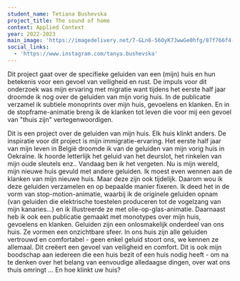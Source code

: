 ```yaml
---
student_name: Tetiana Bushevska
project_title: The sound of home
context: Applied Context
year: 2022-2023
main_image: 'https://imagedelivery.net/7-GLn6-56OyK7JwwGe0hfg/87f766f4-a67f-4608-972c-e7fef8655900'
social_links:
  - 'https://www.instagram.com/tanya.bushevska'
---
```

Dit project gaat over de specifieke geluiden van een (mijn) huis en hun betekenis voor een gevoel van veiligheid en rust. De impuls voor dit onderzoek was mijn ervaring met migratie want tijdens het eerste half jaar droomde ik nog over de geluiden van mijn vorig huis. In de publicatie verzamel ik subtiele monoprints over mijn huis, gevoelens en klanken. En in de stopframe-animatie breng ik de klanken tot leven die voor mij een gevoel van "thuis zijn" vertegenwoordigen.

Dit is een project over de geluiden van mijn huis. Elk huis klinkt anders. De inspiratie voor dit project is mijn immigratie-ervaring. Het eerste half jaar van mijn leven in België droomde ik van de geluiden van mijn vorig huis in Oekraïne. Ik hoorde letterlijk het geluid van het deurslot, het rinkelen van mijn oude sleutels enz.. Vandaag ben ik het vergeten. Nu is mijn wereld, mijn nieuwe huis gevuld met andere geluiden. Ik moest even wennen aan de klanken van mijn nieuwe huis. Maar deze zijn ook tijdelijk. Daarom wou ik deze geluiden verzamelen en op bepaalde manier fixeren. Ik deed het in de vorm van stop-motion-animatie, waarbij ik de originele geluiden opnam (van geluiden die elektrische toestelen produceren tot de vogelzang van mijn kanaries...) en ik illustreerde ze met olie-op-glas-animatie. Daarnaast heb ik ook een publicatie gemaakt met monotypes over mijn huis, gevoelens en klanken. Geluiden zijn een onlosmakelijk onderdeel van ons huis. Ze vormen een onzichtbare sfeer. In ons huis zijn alle geluiden vertrouwd en comfortabel - geen enkel geluid stoort ons, we kennen ze allemaal. Dit creëert een gevoel van veiligheid en comfort. Dit is ook mijn boodschap aan iedereen die een huis bezit of een huis nodig heeft - om na te denken over het belang van eenvoudige alledaagse dingen, over wat ons thuis omringt ... En hoe klinkt uw huis?